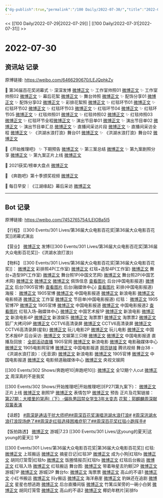 ```yaml
---
{"dg-publish":true,"permalink":"/100 Daily/2022-07-30/","title":"2022-07-30","created":"2022-12-06T17:31:57.000+08:00","updated":"2023-04-11T14:46:33.713+08:00"}
---
```



<< [[100 Daily/2022-07-29\|2022-07-29]] | [[100 Daily/2022-07-31\|2022-07-31]] >>

# 2022-07-30

## 资讯站 记录

原博链接: https://weibo.com/6466290670/LEJQphkZy

🌟 第36届百花奖闭幕式
✨ 深深发博 [微博正文](https://m.weibo.cn/6466290670/4797070424940462)
✨ 工作室帅照01 [微博正文](https://m.weibo.cn/6466290670/4797022312596884)
✨ 工作室帅照02 [微博正文](https://m.weibo.cn/6466290670/4797070920389534)
✨ 幕后花絮 [微博正文](https://m.weibo.cn/6466290670/4796988710720544)
✨ 舞台帅照 [微博正文](https://m.weibo.cn/6466290670/4797045472499582)
✨ 配饰分享01 [微博正文](https://m.weibo.cn/6466290670/4797099101915974)
✨ 配饰分享02 [微博正文](https://m.weibo.cn/6466290670/4797074988078351)
✨ 彩排花絮照 [微博正文](https://m.weibo.cn/6466290670/4796941794018401)
✨ 红毯环节01 [微博正文](https://m.weibo.cn/6466290670/4796985528026669)
✨ 红毯环节02 [微博正文](https://m.weibo.cn/6466290670/4796988203210514)
✨ 红毯环节03 [微博正文](https://m.weibo.cn/6466290670/4796997078358088)
✨ 红毯环节04 [微博正文](https://m.weibo.cn/6466290670/4796997183477941)
✨ 红毯环节05 [微博正文](https://m.weibo.cn/6466290670/4797007304330234)
✨ 红毯帅照01 [微博正文](https://m.weibo.cn/6466290670/4796997569090381)
✨ 红毯帅照02 [微博正文](https://m.weibo.cn/6466290670/4796998144494808)
✨ 红毯帅照03 [微博正文](https://m.weibo.cn/6466290670/4796998915984917)
✨ 红毯环节全程[微博正文](https://m.weibo.cn/6466290670/4797028213724020)
✨ 演出节目单01 [微博正文](https://m.weibo.cn/6466290670/4796925637037628)
✨ 演出节目单02 [微博正文](https://m.weibo.cn/6466290670/4796928779619846)
✨ 演出节目单汇总 [微博正文](https://m.weibo.cn/6466290670/4796987587166559)
✨ 直播间采访片段 [微博正文](https://m.weibo.cn/6466290670/4797084869595771)
✨ 直播间采访全程 [微博正文](https://m.weibo.cn/6466290670/4797085657864936)
✨ 《洪湖水浪打浪》舞台01 [微博正文](https://m.weibo.cn/6466290670/4797046072545103)
✨ 《洪湖水浪打浪》舞台02 [微博正文](https://m.weibo.cn/6466290670/4797055937549222)

🌟《开始推理吧》
✨ 下期预告 [微博正文](https://m.weibo.cn/6466290670/4797011620793047)
✨ 第三案总结 [微博正文](https://m.weibo.cn/6466290670/4796911040600670)
✨ 第九案剧照分享 [微博正文](https://m.weibo.cn/6466290670/4796901360404706)
✨ 第九案正片上线 [微博正文](https://m.weibo.cn/6466290670/4796986265961642)

🌟 2021获奖/榜单大盘点 [微博正文](https://m.weibo.cn/6466290670/4796926891921678)

🌟 《奔跑吧》第十季颁奖视频 [微博正文](https://m.weibo.cn/6466290670/4796913692704844)

🌟 每日早安｜《江湖缘起》幕后采访 [微博正文](https://m.weibo.cn/6466290670/4796840694514089)

---
## Bot 记录

原博链接: https://weibo.com/7452765754/LEIOBa5I5

【行程】
[[300 Events/301 Lives/第36届大众电影百花奖\|第36届大众电影百花奖]]闭幕式演出

【营业】
[微博正文](https://m.weibo.cn/1736988591/4797068671716696) 发博([[300 Events/301 Lives/第36届大众电影百花奖\|第36届大众电影百花奖]]-《洪湖水浪打浪》)

【物料】
[[300 Events/301 Lives/第36届大众电影百花奖\|第36届大众电影百花奖]]：
[微博正文](https://m.weibo.cn/7478855230/4796938585377101) 彩排照4P(工作室)
[微博正文](https://m.weibo.cn/7478855230/4797017236176911) 红毯+造型4P(工作室)
[微博正文](https://m.weibo.cn/7478855230/4797068948016885) 舞台+造型9P(工作室)
[微博正文](https://m.weibo.cn/3171364240/4797041706278162) 舞台照1P(中国文艺网)
[微博正文](https://m.weibo.cn/1943724947/4797069145670049) 舞台照2P(中国艺术网)
[微博正文](https://m.weibo.cn/2560912387/4797029663905548) [微博正文](https://m.weibo.cn/2279650092/4797058797801052) [微博正文](https://m.weibo.cn/2090537982/4797080465838002) 佩饰信息
[查看图片](https://wx4.sinaimg.cn/large/0088n2Pggy1h4p7mgsnh7j30u01hdwix.jpg) 后台(中国电影报道)
[微博正文](https://weibo.com/1635270132/LEH2Qzz5o) 后台(1905官博)
[查看图片](https://wx2.sinaimg.cn/large/0088n2Pggy1h4p7nc8y2wj30u01hd0xc.jpg) 后台(融媒体中心)
[查看图片](https://wx2.sinaimg.cn/large/0088n2Pggy1h4p7lqtlbjj30u01hdgps.jpg) 彩排(中国电影报道)
海报：
[微博正文](https://weibo.com/1635270132/LEFthxpxy) 1905官博
[微博正文](https://m.weibo.cn/1261788454/4796925397960588) 中国电影报道
[微博正文](https://m.weibo.cn/1623886424/4796925399008993) 新浪电影
[微博正文](https://m.weibo.cn/2789616391/4796925402156387) 电影频道
[微博正文](https://m.weibo.cn/7478855230/4796926627418040) 工作室
[微博正文](https://m.weibo.cn/1261788454/4796966078515037) 节目单(中国电影报道)
红毯：
[微博正文](https://m.weibo.cn/1635270132/4796993068859961) 1905官博7P
[微博正文](https://weibo.com/1635270132/LEHvgmpC8) 1905官博
[微博正文](https://m.weibo.cn/1261788454/4796992063277888) 中国电影报道
[微博正文](https://m.weibo.cn/1261788454/4796998550554690) 中国电影报道2
[查看图片](https://wx1.sinaimg.cn/large/0088n2Pggy1h4p7myd8xjj30u01hddkf.jpg) 红毯入场-融媒体中心
[微博正文](https://m.weibo.cn/1943724947/4797016062825523) 中国艺术报1P
[微博正文](https://m.weibo.cn/1623886424/4796982437348205) 新浪电影
[微博正文](https://m.weibo.cn/1623886424/4796993572700606) 新浪电影4P
[微博正文](https://m.weibo.cn/1642591402/4796987968324505) 新浪娱乐
[微博正文](https://m.weibo.cn/2095820504/4796984106159754) 淘票票1
[微博正文](https://m.weibo.cn/2095820504/4797003387110958) 淘票票2
[微博正文](https://m.weibo.cn/6525010965/4796992573674129) 狐厂大拷问9P
[微博正文](https://m.weibo.cn/1886903325/4796994440923234) CCTV6高清录屏
[微博正文](https://m.weibo.cn/6205938759/4796996714499049) CCTV6高清录屏
[微博正文](https://m.weibo.cn/6466290670/4797028213724020) CCTV6高清录屏(星轨)
[微博正文](https://m.weibo.cn/2547827413/4796981728510525) 玩儿电影2P
[微博正文](https://m.weibo.cn/2547827413/4796982876964696) 玩儿电影
[微博正文](https://m.weibo.cn/1943724947/4797085344334227) 中国艺术报6P
后台采访:
[微博正文](https://m.weibo.cn/1371117067/4797071166542396) 文娱第三只眼
[微博正文](https://m.weibo.cn/1261788454/4797081908677412) [微博正文](https://m.weibo.cn/1261788454/4797085746725438) 中国电影报道
直播及回放：
[全部活动直播](https://weibo.cn/sinaurl?u=https%3A%2F%2Fm.1905.com%2Fm%2Fapp%2Frmtzb%2F) 1905官网
[微博正文](https://m.weibo.cn/1623886424/4796975884534402) 新浪电影
[微博正文](https://m.weibo.cn/6495544869/4796849569924254) 电影融媒体中心
[微博正文](https://m.weibo.cn/1635270132/4796857589433788) 1905电影网官博
[微博正文](https://m.weibo.cn/1261788454/4796855298818822) 中国电影报道
[网页链接](https://weibo.cn/sinaurl?u=https%3A%2F%2Fv.qq.com%2Flive%2Fp%2Fnewtopic%2F144549%2Findex_h5.html%3Fdata_key%3DSU04R2F6VlRwb2htUm14R09fRFZQZysx%26version%3D2%26url_from%3Dshare%26second_share%3D0%26share_from%3Dcopy) 腾讯视频
舞台38 -《洪湖水浪打浪》：(无音源)
[微博正文](https://m.weibo.cn/1623886424/4797054071079019) 新浪电影
[微博正文](https://m.weibo.cn/1635270132/4797059024293121) 1905官博
[微博正文](https://m.weibo.cn/1261788454/4797058194082460) 中国电影报道
[微博正文](https://weibo.com/6495544869/LENqsrUZL) 电影频道融媒体中心
[微博正文](https://m.weibo.cn/7735105675/4797629793306957) 央视文娱网

[[300 Events/302 Shows/奔跑吧10\|奔跑吧10]]:
[微博正文](https://m.weibo.cn/1371117067/4796729368514978) 全12期个人cut
[微博正文](https://m.weibo.cn/5242381821/4796903257279805) 周深真的不是我奖

[[300 Events/302 Shows/开始推理吧\|开始推理吧]]EP27(第九案下)：
[微博正文](https://m.weibo.cn/2162247381/4796984361489432) 正片上线
[微博正文](https://m.weibo.cn/2162247381/4796900244456823) 剧照1P
[微博正文](https://m.weibo.cn/2162247381/4796915356796675) 表情包1P
[微博正文](https://m.weibo.cn/2162247381/4797008454616886) 预告
正片及花絮链接：
[第27期：大楼里的哭声Ⅰ（下）-偏执男囚禁女学生3年太变态](https://weibo.cn/sinaurl?u=http%3A%2F%2Fm.v.qq.com%2Fplay.html%3Fvid%3Dj0043c1h71l%26ptag%3D887)
[花絮：郭麒麟周深献双簧表演](https://weibo.cn/sinaurl?u=http%3A%2F%2Fm.v.qq.com%2Fplay%2Fplay.html%3Fvid%3Dw0043q4320m%26playtime%3D00%3A08%26url_from%3Dshare%26second_share%3D0%26share_from%3Dcopy)

【话题】
[#周深是通话干扰大师吧#](https://s.weibo.com/weibo?q=%23%E5%91%A8%E6%B7%B1%E6%98%AF%E9%80%9A%E8%AF%9D%E5%B9%B2%E6%89%B0%E5%A4%A7%E5%B8%88%E5%90%A7%23)[#周深百花奖演唱洪湖水浪打浪#](https://s.weibo.com/weibo?q=%23%E5%91%A8%E6%B7%B1%E7%99%BE%E8%8A%B1%E5%A5%96%E6%BC%94%E5%94%B1%E6%B4%AA%E6%B9%96%E6%B0%B4%E6%B5%AA%E6%89%93%E6%B5%AA%23) [#周深洪湖水浪打浪现场绝了#](https://s.weibo.com/weibo?q=%23%E5%91%A8%E6%B7%B1%E6%B4%AA%E6%B9%96%E6%B0%B4%E6%B5%AA%E6%89%93%E6%B5%AA%E7%8E%B0%E5%9C%BA%E7%BB%9D%E4%BA%86%23)[#周深走红毯选择困难症犯了#](https://s.weibo.com/weibo?q=%23%E5%91%A8%E6%B7%B1%E8%B5%B0%E7%BA%A2%E6%AF%AF%E9%80%89%E6%8B%A9%E5%9B%B0%E9%9A%BE%E7%97%87%E7%8A%AF%E4%BA%86%23)[#周深百花奖红毯小跑挥手#](https://s.weibo.com/weibo?q=%23%E5%91%A8%E6%B7%B1%E7%99%BE%E8%8A%B1%E5%A5%96%E7%BA%A2%E6%AF%AF%E5%B0%8F%E8%B7%91%E6%8C%A5%E6%89%8B%23)

【饭拍路透】
[微博正文](https://m.weibo.cn/1801743981/4796753788535639) 游城|7.23 [[300 Events/301 Lives/这young的夏天\|这young的夏天]] 1P

[[300 Events/301 Lives/第36届大众电影百花奖\|第36届大众电影百花奖]]
红毯:
[微博正文](https://m.weibo.cn/5122158435/4797071120405090) 上班搬运
[微博正文](https://m.weibo.cn/6859101100/4796995544028554) 摘星日记|红毯3P
[微博正文](https://m.weibo.cn/6220573709/4796988874821156) 成为小狗|红毯fo
[微博正文](https://m.weibo.cn/5352964966/4797015277443117) 胡同灯笼雪|红毯fo
[微博正文](https://m.weibo.cn/5927465467/4796985670894207) 饭圈情报员|红毯fo
[微博正文](https://m.weibo.cn/5122158435/4797004624168990) 红毯后台搬运
[微博正文](https://m.weibo.cn/6433509682/4796985053283812) 红毯入场
[微博正文](https://m.weibo.cn/6433509682/4796999997588443) 红毯搬运
舞台图:
[微博正文](https://m.weibo.cn/3246571812/4797047994322235) 带着啾星去钓鲸|2P
[微博正文](https://m.weibo.cn/1801743981/4797050208650225) 游城|1P
[微博正文](https://m.weibo.cn/1801743981/4797081078205726) 游城|2P
舞台fo:
[微博正文](https://m.weibo.cn/2095820504/4797043279402147) 淘票票
[微博正文](https://m.weibo.cn/7433526227/4797043837764344) 高山的不语1
[微博正文](https://m.weibo.cn/6433509682/4797045053851342) 小红书搬运
[微博正文](https://m.weibo.cn/5122158435/4797043581131669) 抖y搬运
[微博正文](https://m.weibo.cn/5133613761/4797046642451258) 海洋悬崖
[微博正文](https://m.weibo.cn/5014416976/4797047704125701) 豹妹还在追剧
[微博正文](https://m.weibo.cn/5219918112/4797045308660447) 星星也想逃跑
[微博正文](https://m.weibo.cn/1786590437/4797040452179618) 后台直播间版
[微博正文](https://m.weibo.cn/6606737749/4797070647493358) 竹篱瓜架旁的一碗小白粥
[微博正文](https://m.weibo.cn/5352964966/4797079106617601) 胡同灯笼雪
[微博正文](https://m.weibo.cn/7433526227/4797071741947531) 高山的不语2
[微博正文](https://m.weibo.cn/6095834450/4797067422074247) 椰奶年糕片|彩排fo
